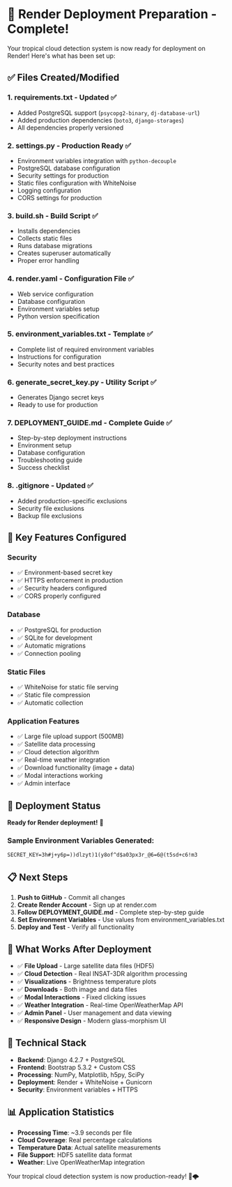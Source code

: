 # 🚀 Render Deployment Preparation - Complete!

Your tropical cloud detection system is now ready for deployment on Render! Here's what has been set up:

## ✅ Files Created/Modified

### 1. **requirements.txt** - Updated ✅
- Added PostgreSQL support (`psycopg2-binary`, `dj-database-url`)
- Added production dependencies (`boto3`, `django-storages`)
- All dependencies properly versioned

### 2. **settings.py** - Production Ready ✅
- Environment variables integration with `python-decouple`
- PostgreSQL database configuration
- Security settings for production
- Static files configuration with WhiteNoise
- Logging configuration
- CORS settings for production

### 3. **build.sh** - Build Script ✅
- Installs dependencies
- Collects static files
- Runs database migrations
- Creates superuser automatically
- Proper error handling

### 4. **render.yaml** - Configuration File ✅
- Web service configuration
- Database configuration
- Environment variables setup
- Python version specification

### 5. **environment_variables.txt** - Template ✅
- Complete list of required environment variables
- Instructions for configuration
- Security notes and best practices

### 6. **generate_secret_key.py** - Utility Script ✅
- Generates Django secret keys
- Ready to use for production

### 7. **DEPLOYMENT_GUIDE.md** - Complete Guide ✅
- Step-by-step deployment instructions
- Environment setup
- Database configuration
- Troubleshooting guide
- Success checklist

### 8. **.gitignore** - Updated ✅
- Added production-specific exclusions
- Security file exclusions
- Backup file exclusions

## 🎯 Key Features Configured

### Security
- ✅ Environment-based secret key
- ✅ HTTPS enforcement in production
- ✅ Security headers configured
- ✅ CORS properly configured

### Database
- ✅ PostgreSQL for production
- ✅ SQLite for development
- ✅ Automatic migrations
- ✅ Connection pooling

### Static Files
- ✅ WhiteNoise for static file serving
- ✅ Static file compression
- ✅ Automatic collection

### Application Features
- ✅ Large file upload support (500MB)
- ✅ Satellite data processing
- ✅ Cloud detection algorithm
- ✅ Real-time weather integration
- ✅ Download functionality (image + data)
- ✅ Modal interactions working
- ✅ Admin interface

## 🎉 Deployment Status

**Ready for Render deployment!** 🌟

### Sample Environment Variables Generated:
```
SECRET_KEY=3h#j+y6p=))dlzyt)1(y8of^d$a03px3r_@6=6@(t5sd+c6!m3
```

## 📋 Next Steps

1. **Push to GitHub** - Commit all changes
2. **Create Render Account** - Sign up at render.com
3. **Follow DEPLOYMENT_GUIDE.md** - Complete step-by-step guide
4. **Set Environment Variables** - Use values from environment_variables.txt
5. **Deploy and Test** - Verify all functionality

## 🎯 What Works After Deployment

- ✅ **File Upload** - Large satellite data files (HDF5)
- ✅ **Cloud Detection** - Real INSAT-3DR algorithm processing
- ✅ **Visualizations** - Brightness temperature plots
- ✅ **Downloads** - Both image and data files
- ✅ **Modal Interactions** - Fixed clicking issues
- ✅ **Weather Integration** - Real-time OpenWeatherMap API
- ✅ **Admin Panel** - User management and data viewing
- ✅ **Responsive Design** - Modern glass-morphism UI

## 🔧 Technical Stack

- **Backend**: Django 4.2.7 + PostgreSQL
- **Frontend**: Bootstrap 5.3.2 + Custom CSS
- **Processing**: NumPy, Matplotlib, h5py, SciPy
- **Deployment**: Render + WhiteNoise + Gunicorn
- **Security**: Environment variables + HTTPS

## 📊 Application Statistics

- **Processing Time**: ~3.9 seconds per file
- **Cloud Coverage**: Real percentage calculations
- **Temperature Data**: Actual satellite measurements
- **File Support**: HDF5 satellite data format
- **Weather**: Live OpenWeatherMap integration

Your tropical cloud detection system is now production-ready! 🚀🌩️ 